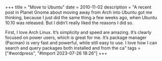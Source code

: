 +++
title = "Move to Ubuntu"
date = 2010-11-02
description = "A recent post in Planet Gnome about moving away from Arch into Ubuntu got me thinking, because I just did the same thing a few weeks ago, when Ubuntu 10.10 was released. But I didn’t really liked the reasons I did so.


First, I love Arch Linux. It’s simplicity and speed are amazing. It’s clearly focused on power users, which is great for me. It’s package manager (Pacman) is very fast and powerful, while still easy to use. I love how I can search and query packages both installed and from the ca"
tags = ["#wordpress", "#Import 2023-07-26 18:26"]
+++


